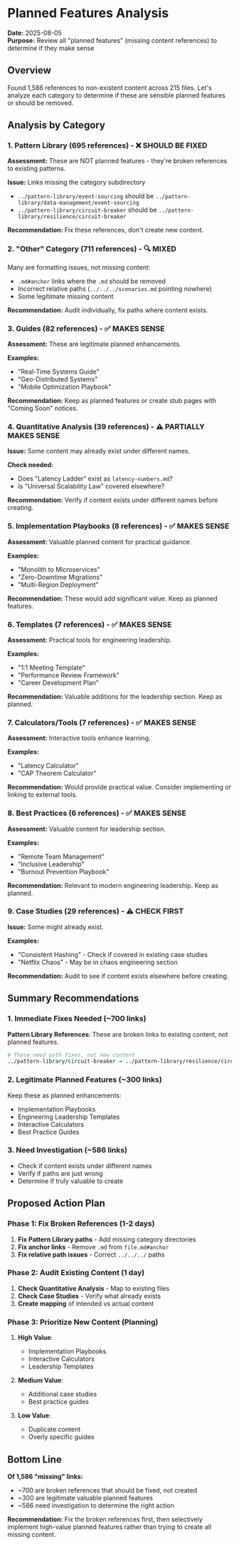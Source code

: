 # Planned Features Analysis

**Date:** 2025-08-05  
**Purpose:** Review all "planned features" (missing content references) to determine if they make sense

## Overview

Found 1,586 references to non-existent content across 215 files. Let's analyze each category to determine if these are sensible planned features or should be removed.

## Analysis by Category

### 1. Pattern Library (695 references) - ❌ SHOULD BE FIXED
**Assessment:** These are NOT planned features - they're broken references to existing patterns.

**Issue:** Links missing the category subdirectory
- `../pattern-library/event-sourcing` should be `../pattern-library/data-management/event-sourcing`
- `../pattern-library/circuit-breaker` should be `../pattern-library/resilience/circuit-breaker`

**Recommendation:** Fix these references, don't create new content.

### 2. "Other" Category (711 references) - 🔍 MIXED
Many are formatting issues, not missing content:
- `.md#anchor` links where the `.md` should be removed
- Incorrect relative paths (`../../../scenarios.md` pointing nowhere)
- Some legitimate missing content

**Recommendation:** Audit individually, fix paths where content exists.

### 3. Guides (82 references) - ✅ MAKES SENSE
**Assessment:** These are legitimate planned enhancements.

**Examples:**
- "Real-Time Systems Guide"
- "Geo-Distributed Systems"
- "Mobile Optimization Playbook"

**Recommendation:** Keep as planned features or create stub pages with "Coming Soon" notices.

### 4. Quantitative Analysis (39 references) - ⚠️ PARTIALLY MAKES SENSE
**Issue:** Some content may already exist under different names.

**Check needed:**
- Does "Latency Ladder" exist as `latency-numbers.md`?
- Is "Universal Scalability Law" covered elsewhere?

**Recommendation:** Verify if content exists under different names before creating.

### 5. Implementation Playbooks (8 references) - ✅ MAKES SENSE
**Assessment:** Valuable planned content for practical guidance.

**Examples:**
- "Monolith to Microservices"
- "Zero-Downtime Migrations"
- "Multi-Region Deployment"

**Recommendation:** These would add significant value. Keep as planned features.

### 6. Templates (7 references) - ✅ MAKES SENSE
**Assessment:** Practical tools for engineering leadership.

**Examples:**
- "1:1 Meeting Template"
- "Performance Review Framework"
- "Career Development Plan"

**Recommendation:** Valuable additions for the leadership section. Keep as planned.

### 7. Calculators/Tools (7 references) - ✅ MAKES SENSE
**Assessment:** Interactive tools enhance learning.

**Examples:**
- "Latency Calculator"
- "CAP Theorem Calculator"

**Recommendation:** Would provide practical value. Consider implementing or linking to external tools.

### 8. Best Practices (6 references) - ✅ MAKES SENSE
**Assessment:** Valuable content for leadership section.

**Examples:**
- "Remote Team Management"
- "Inclusive Leadership"
- "Burnout Prevention Playbook"

**Recommendation:** Relevant to modern engineering leadership. Keep as planned.

### 9. Case Studies (29 references) - ⚠️ CHECK FIRST
**Issue:** Some might already exist.

**Examples:**
- "Consistent Hashing" - Check if covered in existing case studies
- "Netflix Chaos" - May be in chaos engineering section

**Recommendation:** Audit to see if content exists elsewhere before creating.

## Summary Recommendations

### 1. Immediate Fixes Needed (~700 links)
**Pattern Library References**: These are broken links to existing content, not planned features.
```bash
# These need path fixes, not new content
../pattern-library/circuit-breaker → ../pattern-library/resilience/circuit-breaker
```

### 2. Legitimate Planned Features (~300 links)
Keep these as planned enhancements:
- Implementation Playbooks
- Engineering Leadership Templates
- Interactive Calculators
- Best Practice Guides

### 3. Need Investigation (~586 links)
- Check if content exists under different names
- Verify if paths are just wrong
- Determine if truly valuable to create

## Proposed Action Plan

### Phase 1: Fix Broken References (1-2 days)
1. **Fix Pattern Library paths** - Add missing category directories
2. **Fix anchor links** - Remove `.md` from `file.md#anchor`
3. **Fix relative path issues** - Correct `../../../` paths

### Phase 2: Audit Existing Content (1 day)
1. **Check Quantitative Analysis** - Map to existing files
2. **Check Case Studies** - Verify what already exists
3. **Create mapping** of intended vs actual content

### Phase 3: Prioritize New Content (Planning)
1. **High Value**:
   - Implementation Playbooks
   - Interactive Calculators
   - Leadership Templates

2. **Medium Value**:
   - Additional case studies
   - Best practice guides

3. **Low Value**:
   - Duplicate content
   - Overly specific guides

## Bottom Line

**Of 1,586 "missing" links:**
- ~700 are broken references that should be fixed, not created
- ~300 are legitimate valuable planned features
- ~586 need investigation to determine the right action

**Recommendation:** Fix the broken references first, then selectively implement high-value planned features rather than trying to create all missing content.